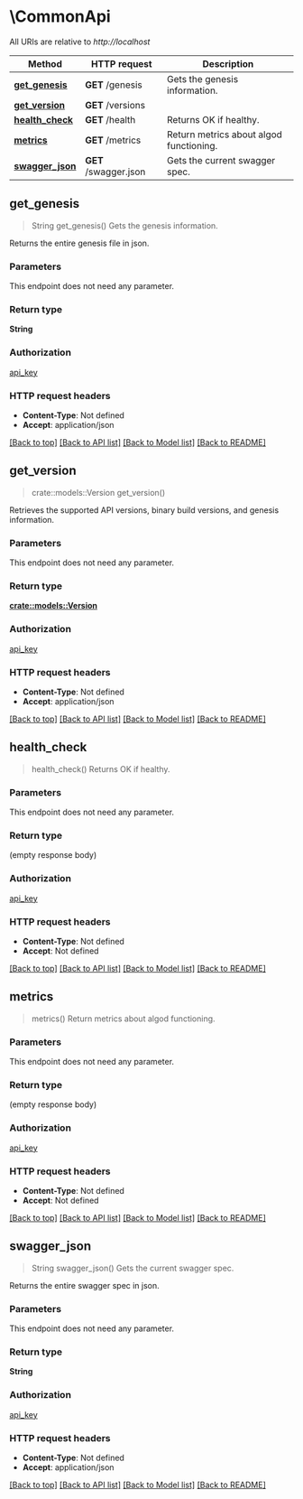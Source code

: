 # \CommonApi

All URIs are relative to *http://localhost*

Method | HTTP request | Description
------------- | ------------- | -------------
[**get_genesis**](CommonApi.md#get_genesis) | **GET** /genesis | Gets the genesis information.
[**get_version**](CommonApi.md#get_version) | **GET** /versions | 
[**health_check**](CommonApi.md#health_check) | **GET** /health | Returns OK if healthy.
[**metrics**](CommonApi.md#metrics) | **GET** /metrics | Return metrics about algod functioning.
[**swagger_json**](CommonApi.md#swagger_json) | **GET** /swagger.json | Gets the current swagger spec.



## get_genesis

> String get_genesis()
Gets the genesis information.

Returns the entire genesis file in json.

### Parameters

This endpoint does not need any parameter.

### Return type

**String**

### Authorization

[api_key](../README.md#api_key)

### HTTP request headers

- **Content-Type**: Not defined
- **Accept**: application/json

[[Back to top]](#) [[Back to API list]](../README.md#documentation-for-api-endpoints) [[Back to Model list]](../README.md#documentation-for-models) [[Back to README]](../README.md)


## get_version

> crate::models::Version get_version()


Retrieves the supported API versions, binary build versions, and genesis information.

### Parameters

This endpoint does not need any parameter.

### Return type

[**crate::models::Version**](Version.md)

### Authorization

[api_key](../README.md#api_key)

### HTTP request headers

- **Content-Type**: Not defined
- **Accept**: application/json

[[Back to top]](#) [[Back to API list]](../README.md#documentation-for-api-endpoints) [[Back to Model list]](../README.md#documentation-for-models) [[Back to README]](../README.md)


## health_check

> health_check()
Returns OK if healthy.

### Parameters

This endpoint does not need any parameter.

### Return type

 (empty response body)

### Authorization

[api_key](../README.md#api_key)

### HTTP request headers

- **Content-Type**: Not defined
- **Accept**: Not defined

[[Back to top]](#) [[Back to API list]](../README.md#documentation-for-api-endpoints) [[Back to Model list]](../README.md#documentation-for-models) [[Back to README]](../README.md)


## metrics

> metrics()
Return metrics about algod functioning.

### Parameters

This endpoint does not need any parameter.

### Return type

 (empty response body)

### Authorization

[api_key](../README.md#api_key)

### HTTP request headers

- **Content-Type**: Not defined
- **Accept**: Not defined

[[Back to top]](#) [[Back to API list]](../README.md#documentation-for-api-endpoints) [[Back to Model list]](../README.md#documentation-for-models) [[Back to README]](../README.md)


## swagger_json

> String swagger_json()
Gets the current swagger spec.

Returns the entire swagger spec in json.

### Parameters

This endpoint does not need any parameter.

### Return type

**String**

### Authorization

[api_key](../README.md#api_key)

### HTTP request headers

- **Content-Type**: Not defined
- **Accept**: application/json

[[Back to top]](#) [[Back to API list]](../README.md#documentation-for-api-endpoints) [[Back to Model list]](../README.md#documentation-for-models) [[Back to README]](../README.md)


